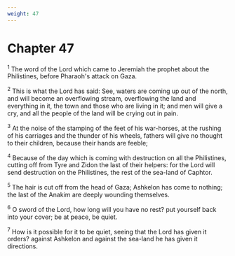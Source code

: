 ```yaml
---
weight: 47
---
```


# Chapter 47

<sup>1</sup> The word of the Lord which came to Jeremiah the prophet about the Philistines, before Pharaoh's attack on Gaza. 

<sup>2</sup> This is what the Lord has said: See, waters are coming up out of the north, and will become an overflowing stream, overflowing the land and everything in it, the town and those who are living in it; and men will give a cry, and all the people of the land will be crying out in pain. 

<sup>3</sup> At the noise of the stamping of the feet of his war-horses, at the rushing of his carriages and the thunder of his wheels, fathers will give no thought to their children, because their hands are feeble; 

<sup>4</sup> Because of the day which is coming with destruction on all the Philistines, cutting off from Tyre and Zidon the last of their helpers: for the Lord will send destruction on the Philistines, the rest of the sea-land of Caphtor. 

<sup>5</sup> The hair is cut off from the head of Gaza; Ashkelon has come to nothing; the last of the Anakim are deeply wounding themselves. 

<sup>6</sup> O sword of the Lord, how long will you have no rest? put yourself back into your cover; be at peace, be quiet. 

<sup>7</sup> How is it possible for it to be quiet, seeing that the Lord has given it orders? against Ashkelon and against the sea-land he has given it directions. 



